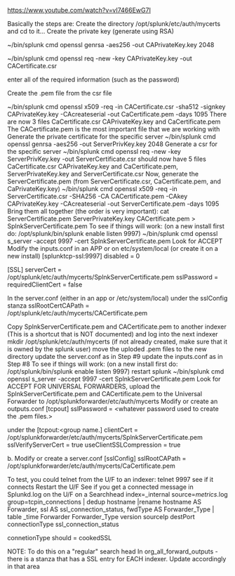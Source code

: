 

https://www.youtube.com/watch?v=vI7466EwG7I

Basically the steps are: Create the directory /opt/splunk/etc/auth/mycerts and cd to it...
Create the private key (generate using RSA)
 
~/bin/splunk cmd openssl genrsa -aes256 -out CAPrivateKey.key 2048

~/bin/splunk cmd openssl req -new -key CAPrivateKey.key -out CACertificate.csr

enter all of the required information (such as the password)

Create the .pem file from the csr file

~/bin/splunk cmd openssl x509 -req -in CACertificate.csr -sha512 -signkey CAPrivateKey.key -CAcreateserial -out CaCertificate.pem -days 1095
There are now 3 files CaCertificate.csr CAPrivateKey.key and CaCertificate.pem
The CACertificate.pem is the most important file that we are working with
Generate the private certificate for the specific server
~/bin/splunk cmd openssl genrsa -aes256 -out ServerPrivKey.key 2048
Generate a csr for the specific server
~/bin/splunk cmd openssl req -new -key ServerPrivKey.key -out ServerCertificate.csr
should now have 5 files CaCertificate.csr CAPrivateKey.key and CaCertificate.pem, ServerPrivateKey.key and ServerCertificate.csr
Now, generate the ServerCertificate.pem (from ServerCertificate.csr, CaCertificate.pem, and CaPrivateKey.key)
~/bin/splunk cmd openssl x509 -req -in ServerCertificate.csr -SHA256 -CA CACertificate.pem -CAkey CAPrivateKey.key -CAcreateserial -out ServerCertificate.pem -days 1095
Bring them all together (the order is very important):
cat ServerCertificate.pem ServerPrivateKey.key CACertificate.pem > SplnkServerCertificate.pem
To see if things will work: (on a new install first do: /opt/splunk/bin/splunk enable listen 9997)
~/bin/splunk cmd openssl s_server -accept 9997 -cert SplnkServerCertificate.pem
Look for ACCEPT
Modify the inputs.conf in an APP or on etc/system/local (or create it on a new install)
[splunktcp-ssl:9997]
disabled = 0

[SSL]
serverCert = /opt/splunk/etc/auth/mycerts/SplnkServerCertificate.pem
sslPassword = <password entered for the certs>
requiredClientCert = false

In the server.conf (either in an app or /etc/system/local)
under the sslConfig stanza
sslRootCertCAPath = /opt/splunk/etc/auth/mycerts/CACertificate.pem

Copy SplnkServerCertificate.pem and CACertificate.pem to another indexer (This is a shortcut that is NOT documented) and log into the next indexer
mkdir /opt/splunk/etc/auth/mycerts (if not already created, make sure that it is owned by the splunk user)
move the uploded .pem files to the new directory
update the server.conf as in Step #9
update the inputs.conf as in Step #8
To see if things will work: (on a new install first do: /opt/splunk/bin/splunk enable listen 9997)
restart splunk
~/bin/splunk cmd openssl s_server -accept 9997 -cert SplnkServerCertificate.pem
Look for ACCEPT
FOR UNIVERSAL FORWARDERS, upload the SplnkServerCertificate.pem and CACertificate.pem to the Universal Forwarder to /opt/splunkforwarder/etc/auth/mycerts
Modify or create an outputs.conf
[tcpout]
sslPassword = <whatever password used to create the .pem files.>

under the
[tcpout:<group name.]
clientCert = /opt/splunkforwarder/etc/auth/mycerts/SplnkServerCertificate.pem
sslVerifyServerCert = true
useClientSSLCompression = true

b. Modify or create a server.conf
[sslConfig]
sslRootCAPath = /opt/splunkforwarder/etc/auth/mycerts/CaCertificate.pem

To test, you could telnet from the U/F to an indexer:
telnet <server ip> 9997
see if it connects
Restart the U/F
See if you get a connected message in Splunkd.log on the U/F
on a Searchhead
index=_internal source=*metrics*.log group=tcpin_connections
| dedup hostname |rename hostname AS Forwarder, ssl AS ssl_connection_status, fwdType AS Forwarder_Type
| table _time Forwarder Forwarder_Type version sourceIp destPort connectionType ssl_connection_status

connetionType should = cookedSSL

NOTE: To do this on a "regular" search head
In org_all_forward_outputs - there is a stanza that has a SSL entry for EACH indexer. Update accordingly in that area
